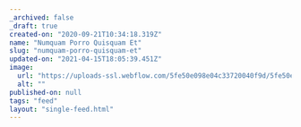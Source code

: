 ```yaml
---
_archived: false
_draft: true
created-on: "2020-09-21T10:34:18.319Z"
name: "Numquam Porro Quisquam Et"
slug: "numquam-porro-quisquam-et"
updated-on: "2021-04-15T18:05:39.451Z"
image:
  url: "https://uploads-ssl.webflow.com/5fe50e098e04c33720040f9d/5fe50e098e04c37e9104103e_5f6881a51de05084ed405797_1600684453141-image1.jpg"
  alt: ""
published-on: null
tags: "feed"
layout: "single-feed.html"
---
```



